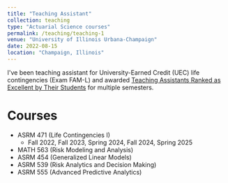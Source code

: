```yaml
---
title: "Teaching Assistant"
collection: teaching
type: "Actuarial Science courses"
permalink: /teaching/teaching-1
venue: "University of Illinois Urbana-Champaign"
date: 2022-08-15
location: "Champaign, Illinois"
---
```


I've been teaching assistant for University-Earned Credit (UEC) life contingencies (Exam FAM-L) and awarded [Teaching Assistants Ranked as Excellent by Their Students](https://citl.illinois.edu/citl-101/measurement-evaluation/teaching-evaluation/teaching-evaluations-(ices)/teachers-ranked-as-excellent) for multiple semesters. 

Courses
=====
* ASRM 471 (Life Contingencies I)
  * Fall 2022, Fall 2023, Spring 2024, Fall 2024, Spring 2025
* MATH 563 (Risk Modeling and Analysis)
* ASRM 454 (Generalized Linear Models)
* ASRM 539 (Risk Analytics and Decision Making)
* ASRM 555 (Advanced Predictive Analytics)